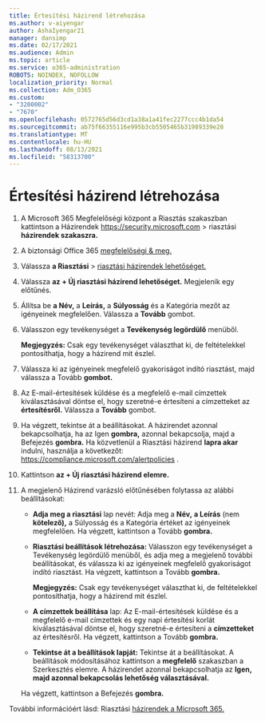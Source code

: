 ```yaml
---
title: Értesítési házirend létrehozása
ms.author: v-aiyengar
author: AshaIyengar21
manager: dansimp
ms.date: 02/17/2021
ms.audience: Admin
ms.topic: article
ms.service: o365-administration
ROBOTS: NOINDEX, NOFOLLOW
localization_priority: Normal
ms.collection: Adm_O365
ms.custom:
- "3200002"
- "7670"
ms.openlocfilehash: 0572765d56d3cd1a38a1a41fec2277ccc4b1da54
ms.sourcegitcommit: ab75f66355116e995b3cb5505465b31989339e28
ms.translationtype: MT
ms.contentlocale: hu-HU
ms.lasthandoff: 08/13/2021
ms.locfileid: "58313700"
---
```

# <a name="create-an-alert-policy"></a>Értesítési házirend létrehozása

1. A Microsoft 365 Megfelelőségi központ a Riasztás szakaszban kattintson a Házirendek <https://security.microsoft.com>  \>  riasztási **házirendek szakaszra.**

1. A biztonsági Office 365 [megfelelőségi & meg.](https://go.microsoft.com/fwlink/p/?linkid=2077143)
1. Válassza **a Riasztási**  >  [riasztási házirendek lehetőséget.](https://go.microsoft.com/fwlink/?linkid=2103208)
1. Válassza **az + Új riasztási házirend lehetőséget.** Megjelenik egy előtűnés.
1. Állítsa be **a Név,** a  **Leírás,** a **Súlyosság** és a Kategória mezőt az igényeinek megfelelően. Válassza a **Tovább** gombot.
1. Válasszon egy tevékenységet a **Tevékenység legördülő** menüből.

    **Megjegyzés:** Csak egy tevékenységet választhat ki, de feltételekkel pontosíthatja, hogy a házirend mit észlel.
1. Válassza ki az igényeinek megfelelő gyakoriságot indító riasztást, majd válassza a Tovább **gombot.**
1. Az E-mail-értesítések küldése és a megfelelő  e-mail címzettek kiválasztásával döntse el, hogy szeretné-e értesíteni a címzetteket az **értesítésről.** Válassza a **Tovább** gombot.
1. Ha végzett, tekintse át a beállításokat. A házirendet azonnal bekapcsolhatja, ha az Igen **gombra,** azonnal bekapcsolja, majd a Befejezés **gombra.**
   Ha közvetlenül a Riasztási házirend **lapra akar** indulni, használja a következőt: <https://compliance.microsoft.com/alertpolicies> .

2. Kattintson **az + Új riasztási házirend elemre.**
3. A megjelenő Házirend varázsló előtűnésében folytassa az alábbi beállításokat:
   - **Adja meg a riasztási** lap nevét: Adja meg  a **Név,** **a Leírás** (nem **kötelező),** a Súlyosság és a Kategória értéket az igényeinek megfelelően. Ha végzett, kattintson a Tovább **gombra.**
   - **Riasztási beállítások létrehozása:** Válasszon  egy tevékenységet a Tevékenység legördülő menüből, és adja meg a megjelenő további beállításokat, és válassza ki az igényeinek megfelelő gyakoriságot indító riasztást. Ha végzett, kattintson a Tovább **gombra.**

     **Megjegyzés:** Csak egy tevékenységet választhat ki, de feltételekkel pontosíthatja, hogy a házirend mit észlel.

   - **A címzettek beállítása** lap: Az E-mail-értesítések küldése és  a megfelelő e-mail címzettek és egy napi értesítési korlát kiválasztásával döntse el, hogy szeretné-e értesíteni a  **címzetteket** az értesítésről. Ha végzett, kattintson a Tovább **gombra.**
   - **Tekintse át a beállítások lapját:** Tekintse át a beállításokat. A beállítások módosításához kattintson a **megfelelő** szakaszban a Szerkesztés elemre. A házirendet azonnal bekapcsolhatja az **Igen, majd azonnal bekapcsolás lehetőség választásával.**

   Ha végzett, kattintson a Befejezés **gombra.**

További információért lásd: Riasztási [házirendek a Microsoft 365.](https://docs.microsoft.com/microsoft-365/compliance/alert-policies)
